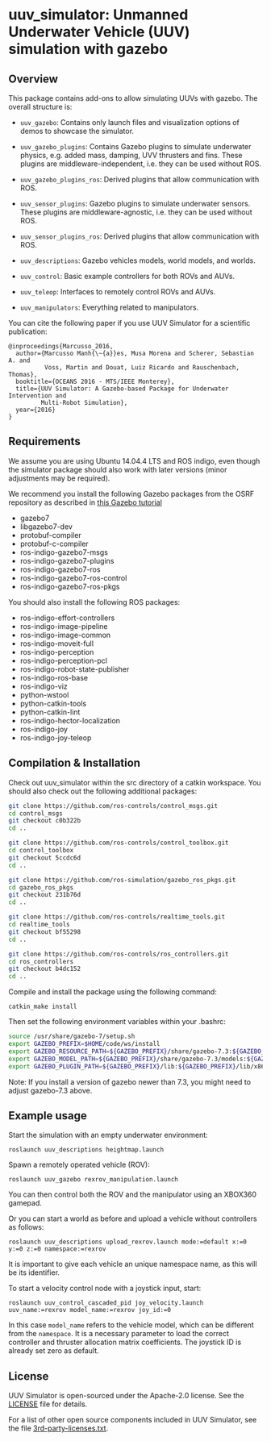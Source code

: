 # uuv_simulator: Unmanned Underwater Vehicle (UUV) simulation with gazebo

## Overview

This package contains add-ons to allow simulating UUVs with gazebo. The overall
structure is:

 - ```uuv_gazebo```: Contains only launch files and visualization options of
   demos to showcase the simulator.

 - ```uuv_gazebo_plugins```: Contains Gazebo plugins to simulate underwater
   physics, e.g. added mass, damping, UVV thrusters and fins. These plugins are
   middleware-independent, i.e. they can be used without ROS.

 - ```uuv_gazebo_plugins_ros```: Derived plugins that allow communication with
   ROS.

 - ```uuv_sensor_plugins```: Gazebo plugins to simulate underwater sensors.
   These plugins are middleware-agnostic, i.e. they can be used without ROS.

 - ```uuv_sensor_plugins_ros```: Derived plugins that allow communication with
   ROS.

 - ```uuv_descriptions```: Gazebo vehicles models, world models, and worlds.

 - ```uuv_control```: Basic example controllers for both ROVs and AUVs.

 - ```uuv_teleop```: Interfaces to remotely control ROVs and AUVs.

 - ```uuv_manipulators```: Everything related to manipulators.


You can cite the following paper if you use UUV Simulator for a scientific
publication:

```
@inproceedings{Marcusso_2016,
  author={Marcusso Manh{\~{a}}es, Musa Morena and Scherer, Sebastian A. and
          Voss, Martin and Douat, Luiz Ricardo and Rauschenbach, Thomas},
  booktitle={OCEANS 2016 - MTS/IEEE Monterey},
  title={UUV Simulator: A Gazebo-based Package for Underwater Intervention and
         Multi-Robot Simulation},
  year={2016}
}
```

## Requirements

We assume you are using Ubuntu 14.04.4 LTS and ROS indigo, even though the
simulator package should also work with later versions (minor adjustments may be
required).

We recommend you install the following Gazebo packages from the OSRF repository
as described in [this Gazebo tutorial](http://gazebosim.org/tutorials?tut=install_ubuntu&cat=install)

 - gazebo7
 - libgazebo7-dev
 - protobuf-compiler
 - protobuf-c-compiler
 - ros-indigo-gazebo7-msgs
 - ros-indigo-gazebo7-plugins
 - ros-indigo-gazebo7-ros
 - ros-indigo-gazebo7-ros-control
 - ros-indigo-gazebo7-ros-pkgs

You should also install the following ROS packages:

 - ros-indigo-effort-controllers
 - ros-indigo-image-pipeline
 - ros-indigo-image-common
 - ros-indigo-moveit-full
 - ros-indigo-perception
 - ros-indigo-perception-pcl
 - ros-indigo-robot-state-publisher
 - ros-indigo-ros-base
 - ros-indigo-viz
 - python-wstool
 - python-catkin-tools
 - python-catkin-lint
 - ros-indigo-hector-localization
 - ros-indigo-joy
 - ros-indigo-joy-teleop

## Compilation & Installation

Check out uuv_simulator within the src directory of a catkin workspace.
You should also check out the following additional packages:

```bash
git clone https://github.com/ros-controls/control_msgs.git
cd control_msgs
git checkout c0b322b
cd ..

git clone https://github.com/ros-controls/control_toolbox.git
cd control_toolbox
git checkout 5ccdc6d
cd ..

git clone https://github.com/ros-simulation/gazebo_ros_pkgs.git
cd gazebo_ros_pkgs
git checkout 231b76d
cd ..

git clone https://github.com/ros-controls/realtime_tools.git
cd realtime_tools
git checkout bf55298
cd ..

git clone https://github.com/ros-controls/ros_controllers.git
cd ros_controllers
git checkout b4dc152
cd ..
```

Compile and install the package using the following command:

```catkin_make install```

Then set the following environment variables within your .bashrc:

```bash
source /usr/share/gazebo-7/setup.sh
export GAZEBO_PREFIX=$HOME/code/ws/install
export GAZEBO_RESOURCE_PATH=${GAZEBO_PREFIX}/share/gazebo-7.3:${GAZEBO_RESOURCE_PATH}
export GAZEBO_MODEL_PATH=${GAZEBO_PREFIX}/share/gazebo-7.3/models:${GAZEBO_MODEL_PATH}
export GAZEBO_PLUGIN_PATH=${GAZEBO_PREFIX}/lib:${GAZEBO_PREFIX}/lib/x86_64-linux-gnu:${GAZEBO_PLUGIN_PATH}
```

Note: If you install a  version of gazebo newer than 7.3, you might need to
adjust gazebo-7.3 above.

## Example usage

Start the simulation with an empty underwater environment:

```roslaunch uuv_descriptions heightmap.launch```

Spawn a remotely operated vehicle (ROV):

```roslaunch uuv_gazebo rexrov_manipulation.launch```

You can then control both the ROV and the manipulator using an XBOX360 gamepad.

Or you can start a world as before and upload a vehicle without controllers as
follows:

```roslaunch uuv_descriptions upload_rexrov.launch mode:=default x:=0 y:=0 z:=0 namespace:=rexrov```

It is important to give each vehicle an unique namespace name, as this will be
its identifier.

To start a velocity control node with a joystick input, start:

```roslaunch uuv_control_cascaded_pid joy_velocity.launch uuv_name:=rexrov model_name:=rexrov joy_id:=0```

In this case ```model_name``` refers to the vehicle model, which can be
different from the ```namespace```. It is a necessary parameter to load the
correct controller and thruster allocation matrix coefficients. The joystick ID
is already set zero as default.

## License

UUV Simulator is open-sourced under the Apache-2.0 license. See the
[LICENSE](LICENSE) file for details.

For a list of other open source components included in UUV Simulator, see the
file [3rd-party-licenses.txt](3rd-party-licenses.txt).
